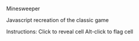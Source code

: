 Minesweeper

Javascript recreation of the classic game

Instructions:
Click to reveal cell
Alt-click to flag cell
